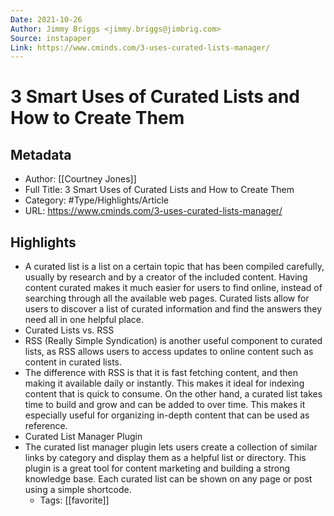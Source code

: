 ```yaml
---
Date: 2021-10-26
Author: Jimmy Briggs <jimmy.briggs@jimbrig.com>
Source: instapaper
Link: https://www.cminds.com/3-uses-curated-lists-manager/
---
```

# 3 Smart Uses of Curated Lists and How to Create Them

## Metadata
- Author: [[Courtney Jones]]
- Full Title: 3 Smart Uses of Curated Lists and How to Create Them
- Category: #Type/Highlights/Article
- URL: https://www.cminds.com/3-uses-curated-lists-manager/

## Highlights
- A curated list is a list on a certain topic that has been compiled carefully, usually by research and by a creator of the included content.
  Having content curated makes it much easier for users to find online, instead of searching through all the available web pages. Curated lists allow for users to discover a list of curated information and find the answers they need all in one helpful place.
- Curated Lists vs. RSS
- RSS (Really Simple Syndication) is another useful component to curated lists, as RSS allows users to access updates to online content such as content in curated lists.
- The difference with RSS is that it is fast fetching content, and then making it available daily or instantly. This makes it ideal for indexing content that is quick to consume.
  On the other hand, a curated list takes time to build and grow and can be added to over time. This makes it especially useful for organizing in-depth content that can be used as reference.
- Curated List Manager Plugin
- The curated list manager plugin lets users create a collection of similar links by category and display them as a helpful list or directory. This plugin is a great tool for content marketing and building a strong knowledge base. Each curated list can be shown on any page or post using a simple shortcode.
    - Tags: [[favorite]] 

